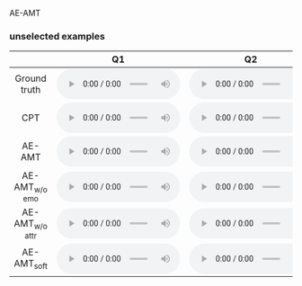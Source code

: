 AE-AMT

<!-- ### Summary of the compared models -->

### unselected examples



<table>
  <thead>
    <tr>
      <th style="text-align: center">&nbsp;</th>
      <th style="text-align: center">Q1</th>
      <th style="text-align: center">Q2</th>
      <th style="text-align: center">Q3</th>
      <th style="text-align: center">Q4</th>
    </tr>
  </thead>
  <tbody>
    <tr>
      <td style="text-align: center">Ground truth</td>
      <td style="text-align: center"><audio src="assets\audio\unselected\ground_truth_emopia/Q1_2Z9SjI131jA_4.mp3" style="width:220px;" type="audio/mpeg" controls="" controlslist="nodownload noplaybackrate"></audio></td>
      <td style="text-align: center"><audio src="assets\audio\unselected\ground_truth_emopia/Q2_FUAK5TBaNY8_1.mp3" style="width:220px;" type="audio/mpeg" controls="" controlslist="nodownload noplaybackrate"></audio></td>
      <td style="text-align: center"><audio src="assets\audio\unselected\ground_truth_emopia/Q3_Ie5koh4qvJc_23.mp3" style="width:220px;" type="audio/mpeg" controls="" controlslist="nodownload noplaybackrate"></audio></td>
      <td style="text-align: center"><audio src="assets\audio\unselected\ground_truth_emopia/Q4_6kRPHamGDSo_2.mp3" style="width:220px;" type="audio/mpeg" controls="" controlslist="nodownload noplaybackrate"></audio></td>
    </tr>
    <tr>
      <td style="text-align: center">CPT</td>
      <td style="text-align: center"><audio src="assets\audio\unselected\baseline/Q1_dzszblrnvl.mp3" style="width:220px;" type="audio/mpeg" controls="" controlslist="nodownload noplaybackrate"></audio></td>
      <td style="text-align: center"><audio src="assets\audio\unselected\baseline/Q2_iachvssayv.mp3" style="width:220px;" type="audio/mpeg" controls="" controlslist="nodownload noplaybackrate"></audio></td>
      <td style="text-align: center"><audio src="assets\audio\unselected\baseline/Q3_diyiwogtjw.mp3" style="width:220px;" type="audio/mpeg" controls="" controlslist="nodownload noplaybackrate"></audio></td>
      <td style="text-align: center"><audio src="assets\audio\unselected\baseline/Q4_cciemwzuex.mp3" style="width:220px;" type="audio/mpeg" controls="" controlslist="nodownload noplaybackrate"></audio></td>
    </tr>
    <tr>
      <td style="text-align: center">AE-AMT</td>
      <td style="text-align: center"><audio src="assets\audio\unselected\AE-AMT/Q1_hfzwqobrhd.mp3" style="width:220px;" type="audio/mpeg" controls="" controlslist="nodownload noplaybackrate"></audio></td>
      <td style="text-align: center"><audio src="assets\audio\unselected\AE-AMT/Q2_ccccndxxlz.mp3" style="width:220px;" type="audio/mpeg" controls="" controlslist="nodownload noplaybackrate"></audio></td>
      <td style="text-align: center"><audio src="assets\audio\unselected\AE-AMT/Q3_lmsbtevoll.mp3" style="width:220px;" type="audio/mpeg" controls="" controlslist="nodownload noplaybackrate"></audio></td>
      <td style="text-align: center"><audio src="assets\audio\unselected\AE-AMT/Q4_brqgsrefkq.mp3" style="width:220px;" type="audio/mpeg" controls="" controlslist="nodownload noplaybackrate"></audio></td>
    </tr>
    <tr>
      <td style="text-align: center">AE-AMT<sub>w/o emo</sub></td>
      <td style="text-align: center"><audio src="assets\audio\unselected\AE-AMTattr/Q1_kntqdmsgib.mp3" style="width:220px;" type="audio/mpeg" controls="" controlslist="nodownload noplaybackrate"></audio></td>
      <td style="text-align: center"><audio src="assets\audio\unselected\AE-AMTattr/Q2_isbyyfpquo.mp3" style="width:220px;" type="audio/mpeg" controls="" controlslist="nodownload noplaybackrate"></audio></td>
      <td style="text-align: center"><audio src="assets\audio\unselected\AE-AMTattr/Q3_bfonpogkte.mp3" style="width:220px;" type="audio/mpeg" controls="" controlslist="nodownload noplaybackrate"></audio></td>
      <td style="text-align: center"><audio src="assets\audio\unselected\AE-AMTattr/Q3_bfonpogkte.mp3" style="width:220px;" type="audio/mpeg" controls="" controlslist="nodownload noplaybackrate"></audio></td>
    </tr>
    <tr>
      <td style="text-align: center">AE-AMT<sub>w/o attr</sub></td>
      <td style="text-align: center"><audio src="assets\audio\unselected\AE-AMTemo/Q1_dxjqjvnkmw.mp3" style="width:220px;" type="audio/mpeg" controls="" controlslist="nodownload noplaybackrate"></audio></td>
      <td style="text-align: center"><audio src="assets\audio\unselected\AE-AMTemo/Q2_jundebbjpd.mp3" style="width:220px;" type="audio/mpeg" controls="" controlslist="nodownload noplaybackrate"></audio></td>
      <td style="text-align: center"><audio src="assets\audio\unselected\AE-AMTemo/Q3_ljfgkypghe.mp3" style="width:220px;" type="audio/mpeg" controls="" controlslist="nodownload noplaybackrate"></audio></td>
      <td style="text-align: center"><audio src="assets\audio\unselected\AE-AMTemo/Q4_purwufrfpj.mp3" style="width:220px;" type="audio/mpeg" controls="" controlslist="nodownload noplaybackrate"></audio></td>
    </tr>
    <tr>
      <td style="text-align: center">AE-AMT<sub>soft</sub></td>
      <td style="text-align: center"><audio src="assets\audio\unselected\AE-AMTsoft/Q1_dxjqjvnkmw.mp3" style="width:220px;" type="audio/mpeg" controls="" controlslist="nodownload noplaybackrate"></audio></td>
      <td style="text-align: center"><audio src="assets\audio\unselected\AE-AMTsoft/Q2_hkyfcqudqq.mp3" style="width:220px;" type="audio/mpeg" controls="" controlslist="nodownload noplaybackrate"></audio></td>
      <td style="text-align: center"><audio src="assets\audio\unselected\AE-AMTsoft/Q3_iedtxshhbv.mp3" style="width:220px;" type="audio/mpeg" controls="" controlslist="nodownload noplaybackrate"></audio></td>
      <td style="text-align: center"><audio src="assets\audio\unselected\AE-AMTsoft/Q4_efkotblape.mp3" style="width:220px;" type="audio/mpeg" controls="" controlslist="nodownload noplaybackrate"></audio></td>
    </tr>
  </tbody>
</table>


